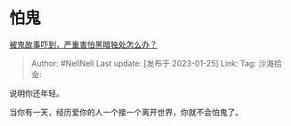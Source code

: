 # 怕鬼
[被鬼故事吓到，严重害怕黑暗独处怎么办？](https://www.zhihu.com/question/21951584/answer/2859345122)

> Author: #NellNell
> Last update: [发布于 2023-01-25]
> Link:
> Tag:
> 沙海拾金:

说明你还年轻。

当你有一天，经历爱你的人一个接一个离开世界，你就不会怕鬼了。
